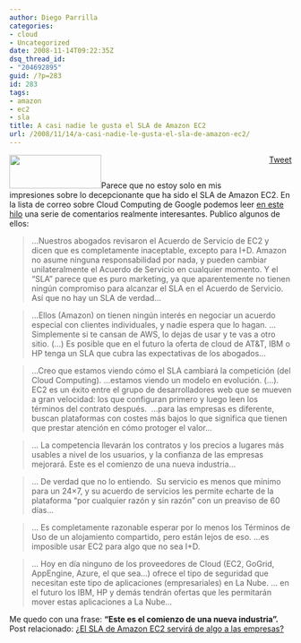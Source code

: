 ```yaml
---
author: Diego Parrilla
categories:
- cloud
- Uncategorized
date: 2008-11-14T09:22:35Z
dsq_thread_id:
- "204692895"
guid: /?p=283
id: 283
tags:
- amazon
- ec2
- sla
title: A casi nadie le gusta el SLA de Amazon EC2
url: /2008/11/14/a-casi-nadie-le-gusta-el-sla-de-amazon-ec2/
---
```


<div style="float: right; margin-left: 10px;">
  <a href="https://twitter.com/share" class="twitter-share-button" data-via="nubeblog" data-hashtags="amazon,ec2,sla" data-count="vertical" data-url="/2008/11/14/a-casi-nadie-le-gusta-el-sla-de-amazon-ec2/">Tweet</a>
</div>

[<img class="size-full wp-image-121 alignright" title="logo_aws" src="/wp-content/uploads/logo_aws.gif" alt="" width="164" height="60" />](/wp-content/uploads/logo_aws.gif)Parece que no estoy solo en mis impresiones sobre lo decepcionante que ha sido el SLA de Amazon EC2. En la lista de correo sobre Cloud Computing de Google podemos leer [en este hilo](http://groups.google.com/group/cloud-computing/browse_thread/thread/79e3a43a59604c0e/c02e22fdc8b93277?lnk=gst&q=amazon#c02e22fdc8b93277) una serie de comentarios realmente interesantes. Publico algunos de ellos:

> &#8230;Nuestros abogados revisaron el Acuerdo de Servicio de EC2 y dicen que es completamente inaceptable, excepto para I+D. Amazon no asume ninguna responsabilidad por nada, y pueden cambiar unilateralmente el Acuerdo de Servicio en cualquier momento. Y el &#8220;SLA&#8221; parece que es puro marketing, ya que aparentemente no tienen ningún compromiso para alcanzar el SLA en el Acuerdo de Servicio. Así que no hay un SLA de verdad&#8230;

> &#8230;Ellos (Amazon) on tienen ningún interés en negociar un acuerdo especial con clientes individuales, y nadie espera que lo hagan. &#8230; Simplemente si te cansan de AWS, lo dejas de usar y te vas a otro sitio. (&#8230;) Es posible que en el futuro la oferta de cloud de AT&T, IBM o HP tenga un SLA que cubra las expectativas de los abogados&#8230;

> &#8230;Creo que estamos viendo cómo el SLA cambiará la competición (del Cloud Computing). &#8230;estamos viendo un modelo en evolución. (&#8230;). EC2 es un éxito entre el grupo de desarrolladores web que se mueven a gran velocidad: los que configuran primero y luego leen los términos del contrato después.  &#8230;para las empresas es diferente, buscan plataformas con costes más bajos lo que significa que tienen que prestar atención en cómo protoger el valor&#8230;

> &#8230; La competencia llevarán los contratos y los precios a lugares más usables a nivel de los usuarios, y la confianza de las empresas mejorará. Este es el comienzo de una nueva industria&#8230;

> &#8230; De verdad que no lo entiendo.  Su servicio es menos que mínimo para un 24&#215;7, y su acuerdo de servicios les permite echarte de la plataforma &#8220;por cualquier razón y sin razón&#8221; con un preaviso de 60 días&#8230; 

> &#8230; Es completamente razonable esperar por lo menos los Términos de Uso de un alojamiento compartido, pero están lejos de eso. &#8230;es imposible usar EC2 para algo que no sea I+D. 

> <div dir="ltr">
>   &#8230; Hoy en día ninguno de los proveedores de Cloud (EC2, GoGrid, AppEngine, Azure, el que sea&#8230;) ofrece el tipo de seguridad que necesitan este tipo de aplicaciones (empresariales) en La Nube. &#8230; en el futuro los IBM, HP y demás tendrán ofertas que les permitarán mover estas aplicaciones a La Nube&#8230;
> </div>

<div dir="ltr">
  Me quedo con una frase: <strong>&#8220;Este es el comienzo de una nueva industria&#8221;.</strong>
</div>

<div dir="ltr">
  Post relacionado: ¿<a href="/2008/10/28/¿el-sla-de-amazon-ec2-servira-de-algo-a-las-empresas/">El SLA de Amazon EC2 servirá de algo a las empresas?</a>
</div>
